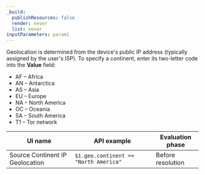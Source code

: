 ```yaml
---
_build:
  publishResources: false
  render: never
  list: never
inputParameters: param1
---
```


Geolocation is determined from the device's public IP address (typically assigned by the user's ISP). To specify a continent, enter its two-letter code into the **Value** field:

- AF – Africa
- AN – Antarctica
- AS – Asia
- EU – Europe
- NA – North America
- OC – Oceania
- SA – South America
- T1 – Tor network

| UI name                         | API example                           | Evaluation phase  |
| ------------------------------- | ------------------------------------- | ----------------- |
| Source Continent IP Geolocation | `$1.geo.continent == "North America"` | Before resolution |
